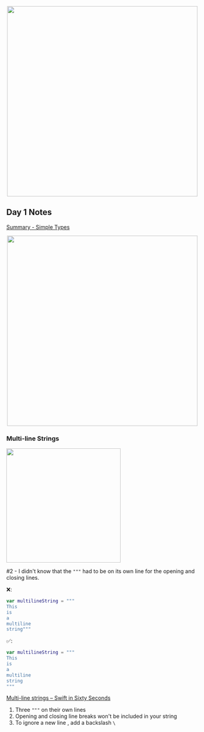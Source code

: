 <p align="center"><img src="https://github.com/neilhiddink/HwS/blob/1aff6f6451bfbef908e80d071cde9f3f30158242/00.%20Resources/banner-100.png" width="500"></p>

## Day 1 Notes

[Summary - Simple Types](https://youtu.be/3-6cyNw1Ync)

<p align="center"><img src="" width="500"></p>

### Multi-line Strings

<img src="https://github.com/neilhiddink/HwS/blob/master/01.%20100%20Days%20of%20Swift/00.%20Swift%20Fundamentals/001.%20Simple%20Data%20Types/Tests/01.%20Multi-line%20Strings%202-1-19.png" width="300"></p>

#2 - I didn't know that the `"""` had to be on its own line for the opening and closing lines.

❌:
```swift
var multilineString = """
This
is
a
multiline
string"""
```

✅:
```swift
var multilineString = """
This
is
a
multiline
string
"""
```

[Multi-line strings – Swift in Sixty Seconds](https://youtu.be/Ppl-8E1YgRU)

1. Three `"""` on their own lines
2. Opening and closing line breaks won't be included in your string
3. To ignore a new line , add a backslash `\`

